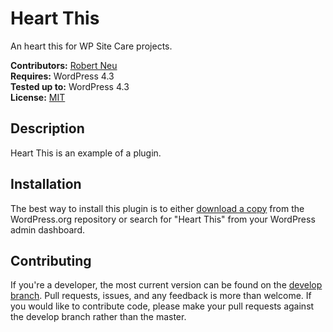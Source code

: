 # Heart This

An heart this for WP Site Care projects.

__Contributors:__ [Robert Neu](https://github.com/robneu)  
__Requires:__ WordPress 4.3  
__Tested up to:__ WordPress 4.3  
__License:__ [MIT](http://wpsitecare.mit-license.org/)  

## Description ##

Heart This is an example of a plugin.

## Installation ##

The best way to install this plugin is to either [download a copy](https://wordpress.org/plugins/heart-this/) from the WordPress.org repository or search for "Heart This" from your WordPress admin dashboard.

## Contributing ##

If you're a developer, the most current version can be found on the [develop branch](https://github.com/wpsitecare/heart-this/tree/develop). Pull requests, issues, and any feedback is more than welcome. If you would like to contribute code, please make your pull requests against the develop branch rather than the master.
